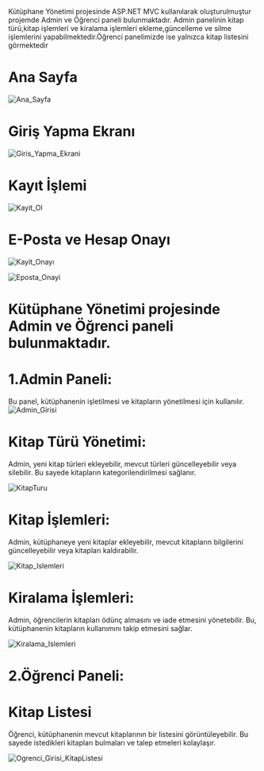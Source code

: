 Kütüphane Yönetimi projesinde ASP.NET MVC kullanılarak oluşturulmuştur projemde Admin ve Öğrenci paneli bulunmaktadır. Admin panelinin kitap türü,kitap işlemleri ve kiralama işlemleri ekleme,güncelleme ve silme işlemlerini yapabilmektedir.Öğrenci panelimizde ise yalnızca kitap listesini görmektedir
# Ana Sayfa
![Ana_Sayfa](https://github.com/acareyyup/Kutuphane/assets/100216722/43e266fd-e9b2-4ce6-b22f-38aecc82f93a.png)


# Giriş Yapma Ekranı
![Giris_Yapma_Ekrani](https://github.com/acareyyup/Kutuphane/assets/100216722/0688cecb-3feb-456e-96fe-d0302add295c.png)


# Kayıt İşlemi

![Kayit_Ol](https://github.com/acareyyup/Kutuphane/assets/100216722/8ccf7ebc-90e4-49be-9bae-6af3256734f1.png)


# E-Posta ve Hesap Onayı
![Kayit_Onayı](https://github.com/acareyyup/Kutuphane/assets/100216722/298ab98c-0ffe-4db8-8aa0-e0c2ab9651fe.png)

![Eposta_Onayi](https://github.com/acareyyup/Kutuphane/assets/100216722/bd1380a6-ee5e-4888-949b-e6cc5f147ff7.png)


# Kütüphane Yönetimi projesinde Admin ve Öğrenci paneli bulunmaktadır.
# 1.Admin Paneli: 
Bu panel, kütüphanenin işletilmesi ve kitapların yönetilmesi için kullanılır.
![Admin_Girisi](https://github.com/acareyyup/Kutuphane/assets/100216722/486e8a29-abee-4994-85bc-7256574b5c57.png)



# Kitap Türü Yönetimi:
Admin, yeni kitap türleri ekleyebilir, mevcut türleri güncelleyebilir veya silebilir. Bu sayede kitapların kategorilendirilmesi sağlanır.

![KitapTuru](https://github.com/acareyyup/Kutuphane/assets/100216722/a3e6d660-68d2-4083-b004-9ffabbadcafc.png)

# Kitap İşlemleri: 
Admin, kütüphaneye yeni kitaplar ekleyebilir, mevcut kitapların bilgilerini güncelleyebilir veya kitapları kaldırabilir.

![Kitap_Islemleri](https://github.com/acareyyup/Kutuphane/assets/100216722/4544c17e-4fb9-464d-82aa-c822c253f041.png)

# Kiralama İşlemleri: 
Admin, öğrencilerin kitapları ödünç almasını ve iade etmesini yönetebilir. Bu, kütüphanenin kitapların kullanımını takip etmesini sağlar.

![Kiralama_Islemleri](https://github.com/acareyyup/Kutuphane/assets/100216722/c1a69d0d-7575-4699-8d6c-762792b8bd6c.png)


# 2.Öğrenci Paneli: 
# Kitap Listesi
Öğrenci, kütüphanenin mevcut kitaplarının bir listesini görüntüleyebilir. Bu sayede istedikleri kitapları bulmaları ve talep etmeleri kolaylaşır.

![Ogrenci_Girisi_KitapListesi](https://github.com/acareyyup/Kutuphane/assets/100216722/48c9c87c-f8a5-4c5a-87f3-f8b6e10cb19d.png)





